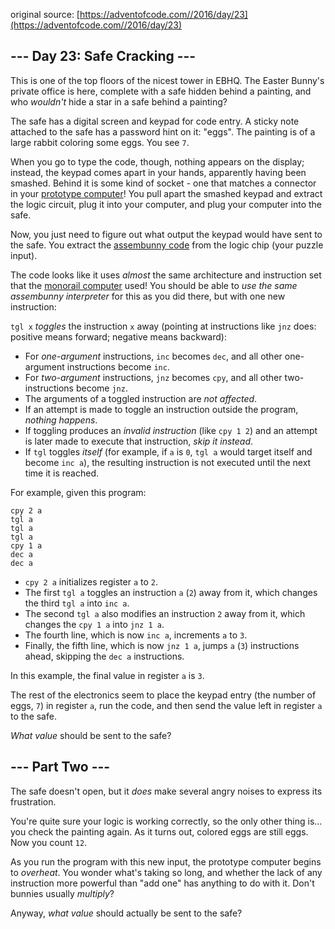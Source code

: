 original source: [https://adventofcode.com//2016/day/23](https://adventofcode.com//2016/day/23)
## --- Day 23: Safe Cracking ---
This is one of the top floors of the nicest tower in EBHQ. The Easter Bunny's private office is here, complete with a safe hidden behind a painting, and who *wouldn't* hide a star in a safe behind a painting?

The safe has a digital screen and keypad for code entry. A sticky note attached to the safe has a password hint on it: "eggs". The painting is of a large rabbit coloring some eggs. You see `7`.

When you go to type the code, though, nothing appears on the display; instead, the keypad comes apart in your hands, apparently having been smashed. Behind it is some kind of socket - one that matches a connector in your [prototype computer](11)! You pull apart the smashed keypad and extract the logic circuit, plug it into your computer, and plug your computer into the safe.

Now, you just need to figure out what output the keypad would have sent to the safe. You extract the [assembunny code](12) from the logic chip (your puzzle input).

The code looks like it uses *almost* the same architecture and instruction set that the [monorail computer](12) used! You should be able to *use the same assembunny interpreter* for this as you did there, but with one new instruction:

`tgl x` *toggles* the instruction `x` away (pointing at instructions like `jnz` does: positive means forward; negative means backward):


 - For *one-argument* instructions, `inc` becomes `dec`, and all other one-argument instructions become `inc`.
 - For *two-argument* instructions, `jnz` becomes `cpy`, and all other two-instructions become `jnz`.
 - The arguments of a toggled instruction are *not affected*.
 - If an attempt is made to toggle an instruction outside the program, *nothing happens*.
 - If toggling produces an *invalid instruction* (like `cpy 1 2`) and an attempt is later made to execute that instruction, *skip it instead*.
 - If `tgl` toggles *itself* (for example, if `a` is `0`, `tgl a` would target itself and become `inc a`), the resulting instruction is not executed until the next time it is reached.

For example, given this program:

```
cpy 2 a
tgl a
tgl a
tgl a
cpy 1 a
dec a
dec a
```


 - `cpy 2 a` initializes register `a` to `2`.
 - The first `tgl a` toggles an instruction `a` (`2`) away from it, which changes the third `tgl a` into `inc a`.
 - The second `tgl a` also modifies an instruction `2` away from it, which changes the `cpy 1 a` into `jnz 1 a`.
 - The fourth line, which is now `inc a`, increments `a` to `3`.
 - Finally, the fifth line, which is now `jnz 1 a`, jumps `a` (`3`) instructions ahead, skipping the `dec a` instructions.

In this example, the final value in register `a` is `3`.

The rest of the electronics seem to place the keypad entry (the number of eggs, `7`) in register `a`, run the code, and then send the value left in register `a` to the safe.

*What value* should be sent to the safe?


## --- Part Two ---
The safe doesn't open, but it *does* make several angry noises to express its frustration.

You're quite sure your logic is working correctly, so the only other thing is... you check the painting again. As it turns out, colored eggs are still eggs. Now you count `12`.

As you run the program with this new input, the prototype computer begins to *overheat*. You wonder what's taking so long, and whether the lack of any instruction more powerful than "add one" has anything to do with it. Don't bunnies usually *multiply*?

Anyway, *what value* should actually be sent to the safe?


